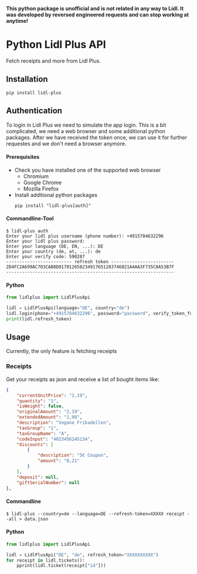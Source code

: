 **This python package is unofficial and is not related in any way to Lidl. It was developed by reversed engineered requests and can stop working at anytime!**

# Python Lidl Plus API
Fetch receipts and more from Lidl Plus.
## Installation
```commandline
pip install lidl-plus
```

## Authentication
To login in Lidl Plus we need to simulate the app login.
This is a bit complicated, we need a web browser and some additional python packages.
After we have received the token once, we can use it for further requestes and we don't need a browser anymore.

#### Prerequisites
* Check you have installed one of the supported web browser
  - Chromium
  - Google Chrome
  - Mozilla Firefox
* Install additional python packages
  ```commandline
  pip install "lidl-plus[auth]"
  ```
#### Commandline-Tool
```commandline
$ lidl-plus auth
Enter your lidl plus username (phone number): +4915784632296
Enter your lidl plus password: 
Enter your language (DE, EN, ...): DE
Enter your country (de, at, ...): de
Enter your verify code: 590287
------------------------- refresh token ------------------------
2D4FC2A699AC703CAB8D017012658234917651203746021A4AA3F735C8A53B7F
----------------------------------------------------------------
```

#### Python
```python
from lidlplus import LidlPlusApi

lidl = LidlPlusApi(language="DE", country="de")
lidl.login(phone="+4915784632296", password="password", verify_token_func=lambda: input("Insert code: "))
print(lidl.refresh_token)
```
## Usage
Currently, the only feature is fetching receipts
### Receipts

Get your receipts as json and receive a list of bought items like: 
```json
{
    "currentUnitPrice": "2,19",
    "quantity": "1",
    "isWeight": false,
    "originalAmount": "2,19",
    "extendedAmount": "1,98",
    "description": "Vegane Frikadellen",
    "taxGroup": "1",
    "taxGroupName": "A",
    "codeInput": "4023456245134",
    "discounts": [
        {
            "description": "5€ Coupon",
            "amount": "0,21"
        }
    ],
    "deposit": null,
    "giftSerialNumber": null
},
```

#### Commandline
```commandline
$ lidl-plus --country=de --language=DE --refresh-token=XXXXX receipt --all > data.json
```

#### Python
```python
from lidlplus import LidlPlusApi

lidl = LidlPlusApi("DE", "de", refresh_token="XXXXXXXXXX")
for receipt in lidl.tickets():
    pprint(lidl.ticket(receipt["id"]))
```
